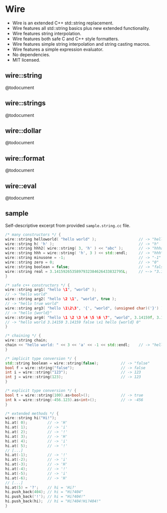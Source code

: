 Wire
====

- Wire is an extended C++ std::string replacement.
- Wire features all std::string basics plus new extended functionality.
- Wire features string interpolation.
- Wire features both safe C and C++ style formatters.
- Wire features simple string interpolation and string casting macros.
- Wire features a simple expression evaluator.
- No dependencies.
- MIT licensed.

wire::string
------------
@todocument

wire::strings
-------------
@todocument

wire::dollar
------------
@todocument

wire::format
------------
@todocument

wire::eval
----------
@todocument

sample
------
Self-descriptive excerpt from provided `sample.string.cc` file.
```c++
/* many constructors */ {
wire::string helloworld( "hello world" );                   // -> "hello world"
wire::string h( 'h' );                                      // -> "h"
wire::string hhh2( wire::string( 3, 'h' ) << "abc" );       // -> "hhhabc"
wire::string hhh = wire::string( 'h', 3 ) << std::endl;     // -> "hhh\n"
wire::string minusone = -1;                                 // -> "-1"
wire::string zero = 0;                                      // -> "0"
wire::string boolean = false;                               // -> "false"
wire::string real = 3.1415926535897932384626433832795L;     // ~-> "3.14159"
}

/* safe c++ constructors */ {
wire::string arg1( "hello \1", "world" );
// -> "hello world"
wire::string arg2( "hello \2 \1", "world", true );
// -> "hello true world"
wire::string arg3( "hello \1\2\3", '{', "world", (unsigned char)('}') );
// -> "hello {world}"
wire::string arg4( "hello \1 \2 \3 \4 \5 \6 \7", "world", 3.14159f, 3.14159L, false, '\x1', arg3, 0 );
// -> "hello world 3.14159 3.14159 false \x1 hello {world} 0"
}

/* chaining */ {
wire::string chain;
chain << "hello world: " << 3 << 'a' << -1 << std::endl;    // -> "hello world: 3a-1\n"
}

/* implicit type conversion */ {
std::string boolean = wire::string(false);          // -> "false"
bool f = wire::string("false");                     // -> false
int i = wire::string("123");                        // -> 123
int j = wire::string(123);                          // -> 123
}

/* explicit type conversion */ {
bool t = wire::string(100).as<bool>();              // -> true
int k = wire::string(-456.123).as<int>();           // -> -456
}

/* extended methods */ {
wire::string hi("Hi!");
hi.at( 0);         // -> 'H'
hi.at( 1);         // -> 'i'
hi.at( 2);         // -> '!'
hi.at( 3);         // -> 'H'
hi.at( 4);         // -> 'i'
hi.at( 5);         // -> '!'
// [...]
hi.at(-1);         // -> '!'
hi.at(-2);         // -> 'i'
hi.at(-3);         // -> 'H'
hi.at(-4);         // -> '!'
hi.at(-5);         // -> 'i'
hi.at(-6);         // -> 'H'
// [...]
hi.at(5) = '?';    // hi = 'Hi?'
hi.push_back(404); // hi = "Hi?404"
hi.push_back('!'); // hi = "Hi?404!"
hi.push_back(hi);  // hi = "Hi?404!Hi?404!"
}
```
